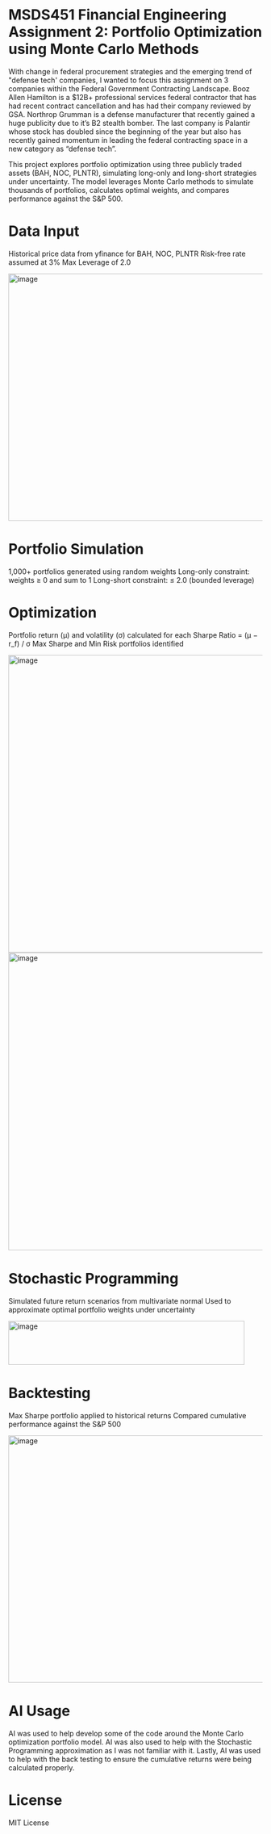 # MSDS451 Financial Engineering Assignment 2: Portfolio Optimization using Monte Carlo Methods

With change in federal procurement strategies and the emerging trend of "defense tech' companies, I wanted to focus this assignment on 3 companies within the Federal Government Contracting Landscape. Booz Allen Hamilton is a $12B+ professional services federal contractor that has had recent contract cancellation and has had their company reviewed by GSA. Northrop Grumman is a defense manufacturer that recently gained a huge publicity due to it’s B2 stealth bomber. The last company is Palantir whose stock has doubled since the beginning of the year but also has recently gained momentum in leading the federal contracting space in a new category as “defense tech”.

This project explores portfolio optimization using three publicly traded assets (BAH, NOC, PLNTR), simulating long-only and long-short strategies under uncertainty. The model leverages Monte Carlo methods to simulate thousands of portfolios, calculates optimal weights, and compares performance against the S&P 500.

# Data Input

Historical price data from yfinance for BAH, NOC, PLNTR
Risk-free rate assumed at 3%
Max Leverage of 2.0


<img width="790" height="490" alt="image" src="https://github.com/user-attachments/assets/f29fe503-fa33-4f2d-b5c3-cfe720158d0a" />


# Portfolio Simulation

1,000+ portfolios generated using random weights
Long-only constraint: weights ≥ 0 and sum to 1
Long-short constraint: ≤ 2.0 (bounded leverage)

# Optimization

Portfolio return (μ) and volatility (σ) calculated for each
Sharpe Ratio = (μ − r_f) / σ
Max Sharpe and Min Risk portfolios identified

<img width="989" height="590" alt="image" src="https://github.com/user-attachments/assets/e048571f-3fcc-412a-9ec9-f3b62504ca1c" />

<img width="989" height="590" alt="image" src="https://github.com/user-attachments/assets/8261f195-36b6-4e7d-84a6-bce7b1af2891" />


# Stochastic Programming

Simulated future return scenarios from multivariate normal
Used to approximate optimal portfolio weights under uncertainty

<img width="468" height="87" alt="image" src="https://github.com/user-attachments/assets/342f3237-94f2-4aef-a204-a9d5ce8807f8" />

# Backtesting

Max Sharpe portfolio applied to historical returns
Compared cumulative performance against the S&P 500

<img width="989" height="490" alt="image" src="https://github.com/user-attachments/assets/464d544c-6278-4bc3-b6a7-daf86b5bf47d" />

# AI Usage

AI was used to help develop some of the code around the Monte Carlo optimization portfolio model. AI was also used to help with the Stochastic Programming approximation as I was not familiar with it. Lastly, AI was used to help with the back testing to ensure the cumulative returns were being calculated properly.

# License

MIT License

